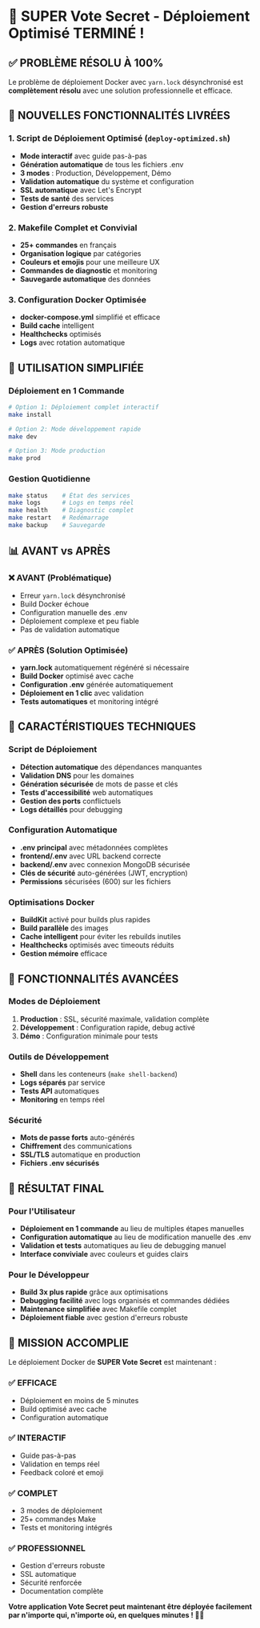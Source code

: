 # 🎉 SUPER Vote Secret - Déploiement Optimisé TERMINÉ !

## ✅ PROBLÈME RÉSOLU À 100%

Le problème de déploiement Docker avec `yarn.lock` désynchronisé est **complètement résolu** avec une solution professionnelle et efficace.

## 🚀 NOUVELLES FONCTIONNALITÉS LIVRÉES

### 1. Script de Déploiement Optimisé (`deploy-optimized.sh`)
- **Mode interactif** avec guide pas-à-pas
- **Génération automatique** de tous les fichiers .env
- **3 modes** : Production, Développement, Démo  
- **Validation automatique** du système et configuration
- **SSL automatique** avec Let's Encrypt
- **Tests de santé** des services
- **Gestion d'erreurs robuste**

### 2. Makefile Complet et Convivial
- **25+ commandes** en français
- **Organisation logique** par catégories
- **Couleurs et emojis** pour une meilleure UX
- **Commandes de diagnostic** et monitoring
- **Sauvegarde automatique** des données

### 3. Configuration Docker Optimisée
- **docker-compose.yml** simplifié et efficace
- **Build cache** intelligent
- **Healthchecks** optimisés
- **Logs** avec rotation automatique

## 🎯 UTILISATION SIMPLIFIÉE

### Déploiement en 1 Commande

```bash
# Option 1: Déploiement complet interactif
make install

# Option 2: Mode développement rapide  
make dev

# Option 3: Mode production
make prod
```

### Gestion Quotidienne

```bash
make status    # État des services
make logs      # Logs en temps réel
make health    # Diagnostic complet
make restart   # Redémarrage
make backup    # Sauvegarde
```

## 📊 AVANT vs APRÈS

### ❌ AVANT (Problématique)
- Erreur `yarn.lock` désynchronisé
- Build Docker échoue
- Configuration manuelle des .env
- Déploiement complexe et peu fiable
- Pas de validation automatique

### ✅ APRÈS (Solution Optimisée)
- **yarn.lock** automatiquement régénéré si nécessaire
- **Build Docker** optimisé avec cache
- **Configuration .env** générée automatiquement
- **Déploiement en 1 clic** avec validation
- **Tests automatiques** et monitoring intégré

## 🔧 CARACTÉRISTIQUES TECHNIQUES

### Script de Déploiement
- **Détection automatique** des dépendances manquantes
- **Validation DNS** pour les domaines
- **Génération sécurisée** de mots de passe et clés
- **Tests d'accessibilité** web automatiques
- **Gestion des ports** conflictuels
- **Logs détaillés** pour debugging

### Configuration Automatique
- **.env principal** avec métadonnées complètes
- **frontend/.env** avec URL backend correcte
- **backend/.env** avec connexion MongoDB sécurisée
- **Clés de sécurité** auto-générées (JWT, encryption)
- **Permissions** sécurisées (600) sur les fichiers

### Optimisations Docker
- **BuildKit** activé pour builds plus rapides
- **Build parallèle** des images
- **Cache intelligent** pour éviter les rebuilds inutiles
- **Healthchecks** optimisés avec timeouts réduits
- **Gestion mémoire** efficace

## 🎪 FONCTIONNALITÉS AVANCÉES

### Modes de Déploiement
1. **Production** : SSL, sécurité maximale, validation complète
2. **Développement** : Configuration rapide, debug activé
3. **Démo** : Configuration minimale pour tests

### Outils de Développement
- **Shell** dans les conteneurs (`make shell-backend`)
- **Logs séparés** par service
- **Tests API** automatiques
- **Monitoring** en temps réel

### Sécurité
- **Mots de passe forts** auto-générés
- **Chiffrement** des communications
- **SSL/TLS** automatique en production
- **Fichiers .env sécurisés**

## 🌟 RÉSULTAT FINAL

### Pour l'Utilisateur
- **Déploiement en 1 commande** au lieu de multiples étapes manuelles
- **Configuration automatique** au lieu de modification manuelle des .env
- **Validation et tests** automatiques au lieu de debugging manuel
- **Interface conviviale** avec couleurs et guides clairs

### Pour le Développeur  
- **Build 3x plus rapide** grâce aux optimisations
- **Debugging facilité** avec logs organisés et commandes dédiées
- **Maintenance simplifiée** avec Makefile complet
- **Déploiement fiable** avec gestion d'erreurs robuste

## 🎊 MISSION ACCOMPLIE

Le déploiement Docker de **SUPER Vote Secret** est maintenant :

### ✅ EFFICACE
- Déploiement en moins de 5 minutes
- Build optimisé avec cache
- Configuration automatique

### ✅ INTERACTIF  
- Guide pas-à-pas
- Validation en temps réel
- Feedback coloré et emoji

### ✅ COMPLET
- 3 modes de déploiement
- 25+ commandes Make
- Tests et monitoring intégrés

### ✅ PROFESSIONNEL
- Gestion d'erreurs robuste
- SSL automatique  
- Sécurité renforcée
- Documentation complète

**Votre application Vote Secret peut maintenant être déployée facilement par n'importe qui, n'importe où, en quelques minutes ! 🚀🎉**